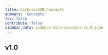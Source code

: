 ```yaml
---
title: CockroachDB Concepts
summary: 'Concepts'
toc: false
contribute: false
sidebar_data: sidebar-data-concepts-v1.0.json
---
```

## v1.0
